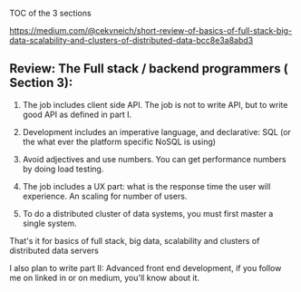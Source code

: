 
TOC of the 3 sections

https://medium.com/@cekvneich/short-review-of-basics-of-full-stack-big-data-scalability-and-clusters-of-distributed-data-bcc8e3a8abd3

## Review: The Full stack / backend programmers ( Section 3):

1. The job includes client side API. The job is not to write API, but to write good API as defined in part I.

1. Development includes an imperative language, and declarative: SQL (or the what ever the platform specific NoSQL is using)

1. Avoid adjectives and use numbers. You can get performance numbers by doing load testing.

1. The job includes a UX part: what is the response time the user will experience. An scaling for number of users. 

1. To do a distributed cluster of data systems, you must first master a single system. 


That's it for basics of full stack, big data, scalability and clusters of distributed data servers

I also plan to write part II: Advanced front end development, if you follow me on linked in or on medium, you'll know about it.